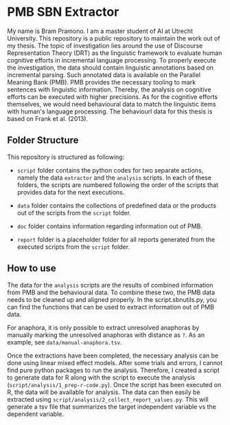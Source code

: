 # PMB SBN Extractor

My name is Bram Pramono. I am a master student of AI at Utrecht University. This repository is a public repository to maintain the work out of my thesis. The topic of investigation lies around the use of Discourse Representation Theory (DRT) as the linguistic framework to evaluate human cognitive efforts in incremental language processing. To properly execute the investigation, the data should contain linguistic annotations based on incremental parsing. Such annotated data is available on the Parallel Meaning Bank (PMB). PMB provides the necessary tooling to mark sentences with linguistic information. Thereby, the analysis on cognitive efforts can be executed with higher precisions. As for the cognitive efforts themselves, we would need behavioural data to match the linguistic items with human's language processing. The behaviourl data for this thesis is based on Frank et al. (2013).

## Folder Structure

This repository is structured as following:
- `script` folder contains the python codes for two separate actions, namely the data `extractor` and the `analysis` scripts. In each of these folders, the scripts are numbered following the order of the scripts that provides data for the next executions.

- `data` folder contains the collections of predefined data or the products out of the scripts from the `script` folder.

- `doc` folder contains information regarding information out of PMB.

- `report` folder is a placeholder folder for all reports generated from the executed scripts from the `script` folder.

## How to use

The data for the `analysis` scripts are the results of combined information from PMB and the behavioural data. To combine these two, the PMB data needs to be cleaned up and aligned properly. In the script.sbnutils.py, you can find the functions that can be used to extract information out of PMB data.

For anaphora, it is only possible to extract unresolved anaphoras by manually marking the unresolved anaphoras with distance as `?`. As an example, see `data/manual-anaphora.tsv`.

Once the extractions have been completed, the necessary analysis can be done using linear mixed effect models. After some trials and errors, I cannot find pure python packages to run the analysis. Therefore, I created a script to generate data for R along with the script to execute the analysis (`script/analysis/1_prep-r-code.py`). Once the script has been executed on R, the data will be available for analysis. The data can then easily be extracted using `script/analysis/2_collect_report_values.py`. This will generate a tsv file that summarizes the target independent variable vs the dependent variable.